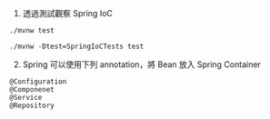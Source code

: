 1. 透過測試觀察 Spring IoC
```Gherkin=
./mvnw test
```
```Gherkin=
./mvnw -Dtest=SpringIoCTests test
```
2. Spring 可以使用下列 annotation，將 Bean 放入 Spring Container
```
@Configuration
@Componenet
@Service
@Repository   
```
